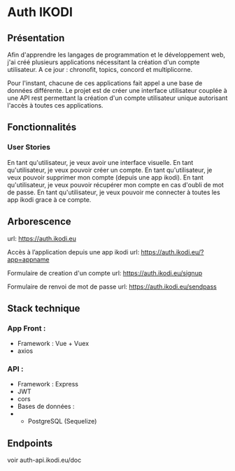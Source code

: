 # Auth IKODI

## Présentation

Afin d'apprendre les langages de programmation et le développement web, j'ai créé plusieurs applications nécessitant la création d'un compte utilisateur.
A ce jour : chronofit, topics, concord et multiplicorne.

Pour l'instant, chacune de ces applications fait appel a une base de données différente. Le projet est de créer une interface utilisateur couplée à une API rest permettant la création d'un compte utilisateur unique autorisant l'accès à toutes ces applications.

## Fonctionnalités

### User Stories

En tant qu'utilisateur, je veux avoir une interface visuelle.
En tant qu'utilisateur, je veux pouvoir créer un compte.
En tant qu'utilisateur, je veux pouvoir supprimer mon compte (depuis une app ikodi).
En tant qu'utilisateur, je veux pouvoir récupérer mon compte en cas d'oubli de mot de passe.
En tant qu'utilisateur, je veux pouvoir me connecter à toutes les app ikodi grace à ce compte.

## Arborescence

url: https://auth.ikodi.eu

Accès à l’application depuis une app ikodi
url: https://auth.ikodi.eu/?app=appname

Formulaire de creation d'un compte
url: https://auth.ikodi.eu/signup

Formulaire de renvoi de mot de passe
url: https://auth.ikodi.eu/sendpass

## Stack technique

### App Front : 
- Framework : Vue + Vuex
- axios

### API :
- Framework : Express
- JWT
- cors
- Bases de données :
- - PostgreSQL (Sequelize)

## Endpoints
voir auth-api.ikodi.eu/doc
